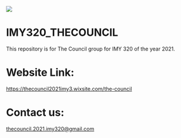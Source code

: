 <img src="https://i.imgur.com/uMNGoFP.jpg" />

# IMY320_THECOUNCIL
This repository is for The Council group for IMY 320 of the year 2021.

# Website Link:
https://thecouncil2021imy3.wixsite.com/the-council

# Contact us:
thecouncil.2021.imy320@gmail.com
